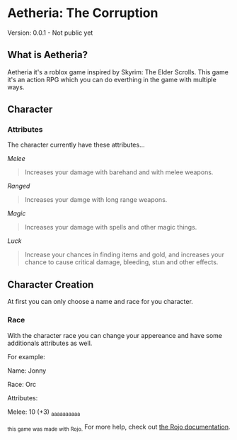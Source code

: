 # Aetheria: The Corruption
Version: 0.0.1 - Not public yet


## What is Aetheria?
Aetheria it's a roblox game inspired by Skyrim: The Elder Scrolls. This game it's an action RPG which you can do everthing in the game with multiple ways.


## Character

### Attributes
The character currently have these attributes...

*Melee*
> Increases your damage with barehand and with melee weapons.

*Ranged*
> Increases your damge with long range weapons.

*Magic*
> Increases your damage with spells and other magic things.

*Luck*
> Increase your chances in finding items and gold, and increases your chance to cause critical damage, bleeding, stun and other effects.


## Character Creation
At first you can only choose a name and race for you character.

### Race
With the character race you can change your appereance and have some additionals attributes as well.

For example:

Name: Jonny

Race: Orc

Attributes:

Melee: 10 (+3)
<sub>aaaaaaaaaa</sub>

<sub>this game was made with Rojo.</sub>
For more help, check out [the Rojo documentation](https://rojo.space/docs).